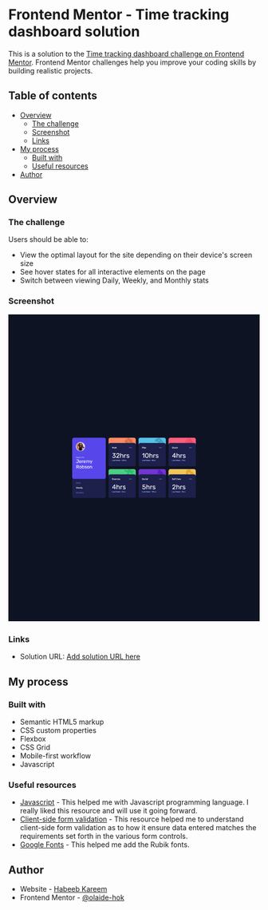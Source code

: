 # Frontend Mentor - Time tracking dashboard solution

This is a solution to the [Time tracking dashboard challenge on Frontend Mentor](https://www.frontendmentor.io/challenges/time-tracking-dashboard-UIQ7167Jw). Frontend Mentor challenges help you improve your coding skills by building realistic projects.

## Table of contents

- [Overview](#overview)
  - [The challenge](#the-challenge)
  - [Screenshot](#screenshot)
  - [Links](#links)
- [My process](#my-process)
  - [Built with](#built-with)
  - [Useful resources](#useful-resources)
- [Author](#author)

## Overview

### The challenge

Users should be able to:

- View the optimal layout for the site depending on their device's screen size
- See hover states for all interactive elements on the page
- Switch between viewing Daily, Weekly, and Monthly stats

### Screenshot

![](./time-tracking-dashboard.png)

### Links

- Solution URL: [Add solution URL here](https://olaide-hok.github.io/time-tracking-dashboard/)

## My process

### Built with

- Semantic HTML5 markup
- CSS custom properties
- Flexbox
- CSS Grid
- Mobile-first workflow
- Javascript

### Useful resources

- [Javascript](https://developer.mozilla.org/en-US/docs/Web/JavaScript) - This helped me with Javascript programming language. I really liked this resource and will use it going forward.
- [Client-side form validation](https://developer.mozilla.org/en-US/docs/Learn_web_development/Extensions/Forms/Form_validation) - This resource helped me to understand client-side form validation as to how it ensure data entered matches the requirements set forth in the various form controls.
- [Google Fonts](https://fonts.google.com/) - This helped me add the Rubik fonts.

## Author

- Website - [Habeeb Kareem](https://habeeb-dev.netlify.app)
- Frontend Mentor - [@olaide-hok](https://www.frontendmentor.io/profile/olaide-hok)
